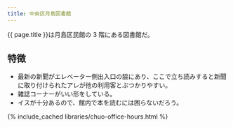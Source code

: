 ```yaml
---
title: 中央区月島図書館
---
```


{{ page.title }}は月島区民館の 3 階にある図書館だ。

## 特徴

* 最新の新聞がエレベーター側出入口の脇にあり、ここで立ち読みすると新聞に取り付けられたアレが他の利用客とぶつかりやすい。
* 雑誌コーナーがいい形をしている。
* イスが十分あるので、館内で本を読むには困らないだろう。

{% include_cached libraries/chuo-office-hours.html %}
